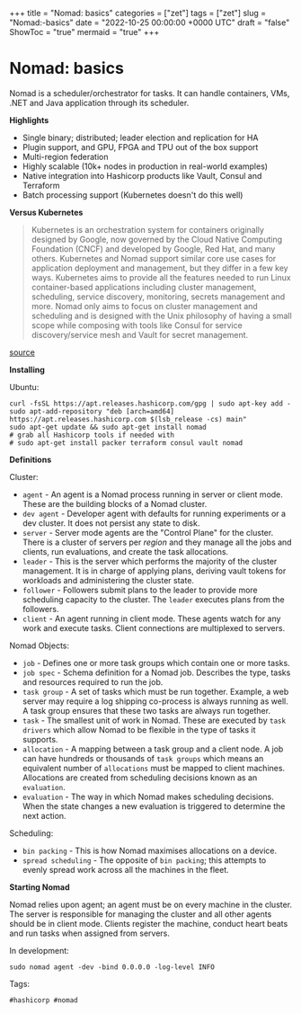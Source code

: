 +++
title = "Nomad: basics"
categories = ["zet"]
tags = ["zet"]
slug = "Nomad:-basics"
date = "2022-10-25 00:00:00 +0000 UTC"
draft = "false"
ShowToc = "true"
mermaid = "true"
+++

# Nomad: basics

Nomad is a scheduler/orchestrator for tasks. It can handle containers,
VMs, .NET and Java application through its scheduler.

**Highlights**

- Single binary; distributed; leader election and replication for HA
- Plugin support, and GPU, FPGA and TPU out of the box support
- Multi-region federation
- Highly scalable (10k+ nodes in production in real-world examples)
- Native integration into Hashicorp products like Vault, Consul and Terraform
- Batch processing support (Kubernetes doesn't do this well)

**Versus Kubernetes**

> Kubernetes is an orchestration system for containers originally designed by Google, now governed by the Cloud Native Computing Foundation (CNCF) and developed by Google, Red Hat, and many others. Kubernetes and Nomad support similar core use cases for application deployment and management, but they differ in a few key ways. Kubernetes aims to provide all the features needed to run Linux container-based applications including cluster management, scheduling, service discovery, monitoring, secrets management and more. Nomad only aims to focus on cluster management and scheduling and is designed with the Unix philosophy of having a small scope while composing with tools like Consul for service discovery/service mesh and Vault for secret management.

[source](https://developer.hashicorp.com/nomad/docs/nomad-vs-kubernetes)

**Installing**

Ubuntu:

```shell
curl -fsSL https://apt.releases.hashicorp.com/gpg | sudo apt-key add -
sudo apt-add-repository "deb [arch=amd64] https://apt.releases.hashicorp.com $(lsb_release -cs) main"
sudo apt-get update && sudo apt-get install nomad
# grab all Hashicorp tools if needed with
# sudo apt-get install packer terraform consul vault nomad
```

**Definitions**

Cluster: 

- `agent` - An agent is a Nomad process running in server or client mode. These
are the building blocks of a Nomad cluster.
- `dev agent` - Developer agent with defaults for running experiments or a 
dev cluster. It does not persist any state to disk.
- `server` - Server mode agents are the "Control Plane" for the cluster. There is
a cluster of servers per *region* and they manage all the jobs and clients, run
evaluations, and create the task allocations.
- `leader` - This is the server which performs the majority of the cluster management.
It is in charge of applying plans, deriving vault tokens for workloads and 
administering the cluster state.
- `follower` - Followers submit plans to the leader to provide more scheduling 
capacity to the cluster. The `leader` executes plans from the followers.
- `client` - An agent running in client mode. These agents watch for any work
and execute tasks. Client connections are multiplexed to servers.

Nomad Objects:

- `job` - Defines one or more task groups which contain one or more tasks.
- `job spec` - Schema definition for a Nomad job. Describes the type, tasks 
and resources required to run the job.
- `task group` - A set of tasks which must be run together. Example, a web server
may require a log shipping co-process is always running as well. A task group ensures
that these two tasks are always run together.
- `task` - The smallest unit of work in Nomad. These are executed by `task drivers`
which allow Nomad to be flexible in the type of tasks it supports.
- `allocation` - A mapping between a task group and a client node. A job can have
hundreds or thousands of `task groups` which means an equivalent number of `allocations`
must be mapped to client machines. Allocations are created from scheduling decisions
known as an `evaluation`.
- `evaluation` - The way in which Nomad makes scheduling decisions. When the state changes
a new evaluation is triggered to determine the next action.

Scheduling:

- `bin packing` - This is how Nomad maximises allocations on a device.
- `spread scheduling` - The opposite of `bin packing`; this attempts to
evenly spread work across all the machines in the fleet.

**Starting Nomad**

Nomad relies upon agent; an agent must be on every machine in the cluster. The
server is responsible for managing the cluster and all other agents should be in
client mode. Clients register the machine, conduct heart beats and run tasks
when assigned from servers.

In development:

`sudo nomad agent -dev -bind 0.0.0.0 -log-level INFO`

Tags:

    #hashicorp #nomad
